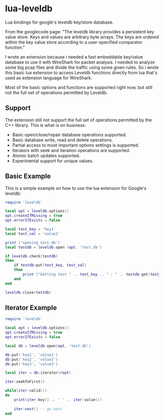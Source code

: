 lua-leveldb
===========

Lua bindings for google's leveldb key/store database.

From the googlecode page:
"The leveldb library provides a persistent key value store. Keys and values are arbitrary byte arrays.
The keys are ordered within the key value store according to a user-specified comparator function."

I wrote an extension because i needed a fast embeddable key/value database to use it with WireShark for packet analysis.
I needed to analyze some big pcap files and divide the traffic using some given rules.
So i wrote this basic lua extension to access Leveldb functions directly from lua that's used as extension language for WireShark.

Most of the basic options and functions are supported right now, but still not the full set of operations permitted by Leveldb.

Support
-----
The extension still not support the full set of operations permitted by the C++ library.
This is what is on business:  
  * Basic open/close/repair database operations supported.  
  * Basic database write, read and delete operations.
  * Partial access to most important options settings is supported.
  * Iterators with seek and iteration operations are supported.
  * Atomic batch updates supported.
  * Experimental support for unique values.

Basic Example
-----
This is a simple example on how to use the lua extension for Google's leveldb:

```lua
require 'leveldb'

local opt = leveldb.options()
opt.createIfMissing = true
opt.errorIfExists = false

local test_key = 'key1'
local test_val = 'value1'

print ('opening test.db')
local testdb = leveldb.open (opt, 'test.db')

if leveldb.check(testdb)
then
	if testdb:put(test_key, test_val)
	then
		print ("Getting test " .. test_key .. " : " .. testdb:get(test_key))
	end
end

leveldb.close(testdb)
```

Iterator Example
-----
```lua
require 'leveldb'

local opt = leveldb.options()
opt.createIfMissing = true
opt.errorIfExists = false

local db = leveldb.open(opt, 'test.db')

db:put('key1', 'value1')
db:put('key2', 'value2')
db:put('key3', 'value3')

local iter = db:iterator(ropt)

iter:seekToFirst()

while(iter:valid())
do
	print(iter:key() .. ' ' .. iter:value())
	
	iter:next() -- go next
end
```